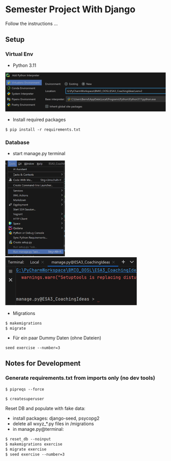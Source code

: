 # Semester Project With Django

Follow the instructions ...

## Setup

### Virtual Env
- Python 3.11

![img.png](documentation/Screenshot_virtual_env.png)

- Install required packages
```shell
$ pip install -r requirements.txt
```

### Database
- start manage.py terminal

<img src="documentation/Screenshot_start_manage_py_terminal.png" alt="" height="300"/>

<img src="documentation/Screenshot_manage_py_terminal.png" alt="" height="150"/>

- Migrations
```shell
$ makemigrations
$ migrate
```

- Für ein paar Dummy Daten (ohne Dateien)
```shell
seed exercise --number=3
```

## Notes for Development
### Generate requirements.txt from imports only (no dev tools)
```shell
$ pipreqs --force
```

```shell
$ createsuperuser
```

Reset DB and populate with fake data:

- install packages: django-seed, psycopg2
- delete all wxyz_*.py files in /migrations
- in manage.py@terminal:

```shell
$ reset_db --noinput
$ makemigrations exercise
$ migrate exercise
$ seed exercise --number=3
```






